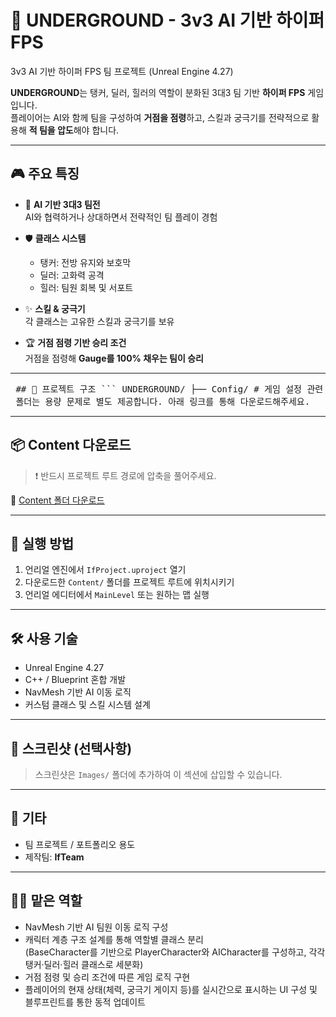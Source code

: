 # 🔫 UNDERGROUND - 3v3 AI 기반 하이퍼 FPS  
3v3 AI 기반 하이퍼 FPS 팀 프로젝트 (Unreal Engine 4.27)

**UNDERGROUND**는 탱커, 딜러, 힐러의 역할이 분화된 3대3 팀 기반 **하이퍼 FPS** 게임입니다.  
플레이어는 AI와 함께 팀을 구성하여 **거점을 점령**하고, 스킬과 궁극기를 전략적으로 활용해 **적 팀을 압도**해야 합니다.

---

## 🎮 주요 특징

- 🧠 **AI 기반 3대3 팀전**  
  AI와 협력하거나 상대하면서 전략적인 팀 플레이 경험

- 🛡️ **클래스 시스템**  
  - 탱커: 전방 유지와 보호막
  - 딜러: 고화력 공격
  - 힐러: 팀원 회복 및 서포트

- ✨ **스킬 & 궁극기**  
  각 클래스는 고유한 스킬과 궁극기를 보유

- 🏆 **거점 점령 기반 승리 조건**  
  거점을 점령해 **Gauge를 100% 채우는 팀이 승리**

---

<pre> ## 📂 프로젝트 구조 ``` UNDERGROUND/ ├── Config/ # 게임 설정 관련 구성 파일 ├── Source/ # C++ 소스코드 (캐릭터 클래스 등) ├── IfProject.uproject # 언리얼 프로젝트 파일 ├── README.md └── (Content/ 폴더는 별도 제공) ``` ※ <code>Content/</code> 폴더는 용량 문제로 별도 제공합니다. 아래 링크를 통해 다운로드해주세요. </pre>

---

## 📦 Content 다운로드

> ❗ 반드시 프로젝트 루트 경로에 압축을 풀어주세요.

🔗 [Content 폴더 다운로드](https://drive.google.com/file/d/1pthrbs2sZKIR8AGGFvjCNGzKNnwuhIlS/view?usp=sharing)

---

## 🚀 실행 방법

1. 언리얼 엔진에서 `IfProject.uproject` 열기
2. 다운로드한 `Content/` 폴더를 프로젝트 루트에 위치시키기
3. 언리얼 에디터에서 `MainLevel` 또는 원하는 맵 실행

---

## 🛠️ 사용 기술

- Unreal Engine 4.27
- C++ / Blueprint 혼합 개발
- NavMesh 기반 AI 이동 로직
- 커스텀 클래스 및 스킬 시스템 설계

---

## 📸 스크린샷 (선택사항)

> 스크린샷은 `Images/` 폴더에 추가하여 이 섹션에 삽입할 수 있습니다.

---

## 📃 기타

- 팀 프로젝트 / 포트폴리오 용도
- 제작팀: **IfTeam**

---

## 🙋‍♂️ 맡은 역할

- NavMesh 기반 AI 팀원 이동 로직 구성
- 캐릭터 계층 구조 설계를 통해 역할별 클래스 분리  
  (BaseCharacter를 기반으로 PlayerCharacter와 AICharacter를 구성하고, 각각 탱커·딜러·힐러 클래스로 세분화)
- 거점 점령 및 승리 조건에 따른 게임 로직 구현
- 플레이어의 현재 상태(체력, 궁극기 게이지 등)를 실시간으로 표시하는 UI 구성 및 블루프린트를 통한 동적 업데이트
